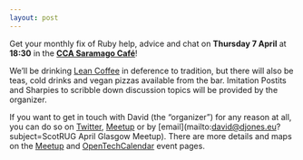 ```yaml
---
layout: post
---
```


 Get your monthly fix of Ruby help, advice and chat on **Thursday 7 April** at
 **18:30** in the [**CCA Saramago Café**](http://www.cca-glasgow.com/saramago-caf/saramago-caf-bar)!

We’ll be drinking [Lean Coffee](http://leancoffee.org) in deference to
tradition, but there will also be teas, cold drinks and vegan pizzas available
from the bar. Imitation Postits and Sharpies to scribble down discussion topics
will be provided by the organizer.

If you want to get in touch with David (the “organizer”) for any reason at all,
you can do so on [Twitter](https://twitter.com/kotoshenya), [Meetup][] or by
[email](mailto:david@djones.eu?subject=ScotRUG April Glasgow Meetup). There are
more details and maps on the [Meetup][] and
[OpenTechCalendar](https://opentechcalendar.co.uk/event/3617-glasgow-ruby-group)
event pages.

[Meetup]: http://www.meetup.com/meetup-group-Xwgucjde/events/230052835/
